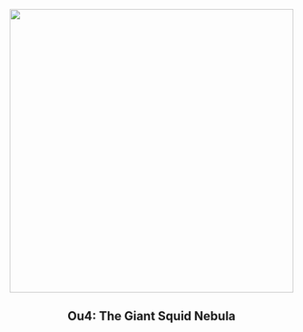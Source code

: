 
<p align="center"><img src="https://apod.nasa.gov/apod/image/2406/SquidOu4_Linde_960.jpg" width="500" height="500"></p>
<h2 align="center"> Ou4: The Giant Squid Nebula </h2>
